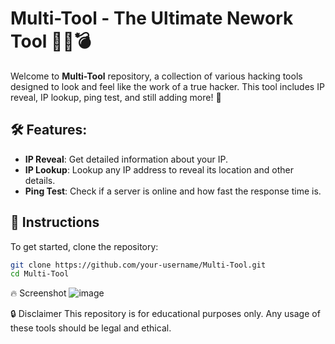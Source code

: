 # Multi-Tool - The Ultimate Nework Tool 🧑‍💻💣

Welcome to **Multi-Tool** repository, a collection of various hacking tools designed to look and feel like the work of a true hacker. This tool includes IP reveal, IP lookup, ping test, and still adding more! 🚀

## 🛠️ Features:
- **IP Reveal**: Get detailed information about your IP.
- **IP Lookup**: Lookup any IP address to reveal its location and other details.
- **Ping Test**: Check if a server is online and how fast the response time is.

## 📜 Instructions

To get started, clone the repository:

```bash
git clone https://github.com/your-username/Multi-Tool.git
cd Multi-Tool
```
🔥 Screenshot
![image](https://github.com/user-attachments/assets/8a562192-a48c-49f2-ac44-48c40b7e20ad)

🔒 Disclaimer
This repository is for educational purposes only. Any usage of these tools should be legal and ethical.
